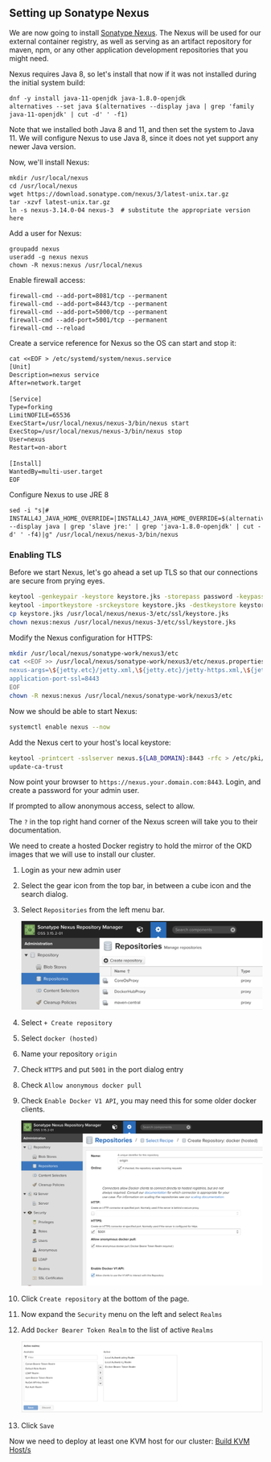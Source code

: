## Setting up Sonatype Nexus

We are now going to install [Sonatype Nexus](https://www.sonatype.com/nexus-repository-oss).  The Nexus will be used for our external container registry, as well as serving as an artifact repository for maven, npm, or any other application development repositories that you might need.

Nexus requires Java 8, so let's install that now if it was not installed during the initial system build:

    dnf -y install java-11-openjdk java-1.8.0-openjdk
    alternatives --set java $(alternatives --display java | grep 'family java-11-openjdk' | cut -d' ' -f1)

Note that we installed both Java 8 and 11, and then set the system to Java 11.  We will configure Nexus to use Java 8, since it does not yet support any newer Java version.

Now, we'll install Nexus:

    mkdir /usr/local/nexus
    cd /usr/local/nexus
    wget https://download.sonatype.com/nexus/3/latest-unix.tar.gz
    tar -xzvf latest-unix.tar.gz
    ln -s nexus-3.14.0-04 nexus-3  # substitute the appropriate version here

Add a user for Nexus:

    groupadd nexus
    useradd -g nexus nexus
    chown -R nexus:nexus /usr/local/nexus

Enable firewall access:

    firewall-cmd --add-port=8081/tcp --permanent
    firewall-cmd --add-port=8443/tcp --permanent
    firewall-cmd --add-port=5000/tcp --permanent
    firewall-cmd --add-port=5001/tcp --permanent
    firewall-cmd --reload

Create a service reference for Nexus so the OS can start and stop it:

    cat <<EOF > /etc/systemd/system/nexus.service
    [Unit]
    Description=nexus service
    After=network.target

    [Service]
    Type=forking
    LimitNOFILE=65536
    ExecStart=/usr/local/nexus/nexus-3/bin/nexus start
    ExecStop=/usr/local/nexus/nexus-3/bin/nexus stop
    User=nexus
    Restart=on-abort
    
    [Install]
    WantedBy=multi-user.target
    EOF

Configure Nexus to use JRE 8

    sed -i "s|# INSTALL4J_JAVA_HOME_OVERRIDE=|INSTALL4J_JAVA_HOME_OVERRIDE=$(alternatives --display java | grep 'slave jre:' | grep 'java-1.8.0-openjdk' | cut -d' ' -f4)|g" /usr/local/nexus/nexus-3/bin/nexus

### Enabling TLS

Before we start Nexus, let's go ahead a set up TLS so that our connections are secure from prying eyes.

```bash
keytool -genkeypair -keystore keystore.jks -storepass password -keypass password -alias jetty -keyalg RSA -keysize 4096 -validity 5000 -dname "CN=nexus.${LAB_DOMAIN}, OU=okd4-lab, O=okd4-lab, L=Roanoke, ST=Virginia, C=US" -ext "SAN=DNS:nexus.${LAB_DOMAIN},IP:${BASTION_HOST}" -ext "BC=ca:true"
keytool -importkeystore -srckeystore keystore.jks -destkeystore keystore.jks -deststoretype pkcs12
cp keystore.jks /usr/local/nexus/nexus-3/etc/ssl/keystore.jks
chown nexus:nexus /usr/local/nexus/nexus-3/etc/ssl/keystore.jks
```

Modify the Nexus configuration for HTTPS:

```bash
mkdir /usr/local/nexus/sonatype-work/nexus3/etc
cat <<EOF >> /usr/local/nexus/sonatype-work/nexus3/etc/nexus.properties
nexus-args=\${jetty.etc}/jetty.xml,\${jetty.etc}/jetty-https.xml,\${jetty.etc}/jetty-requestlog.xml
application-port-ssl=8443
EOF
chown -R nexus:nexus /usr/local/nexus/sonatype-work/nexus3/etc
```

Now we should be able to start Nexus:

```bash
systemctl enable nexus --now
```

Add the Nexus cert to your host's local keystore:

```bash
keytool -printcert -sslserver nexus.${LAB_DOMAIN}:8443 -rfc > /etc/pki/ca-trust/source/anchors/nexus.crt
update-ca-trust
```

Now point your browser to `https://nexus.your.domain.com:8443`.  Login, and create a password for your admin user.

If prompted to allow anonymous access, select to allow.

The `?` in the top right hand corner of the Nexus screen will take you to their documentation.

We need to create a hosted Docker registry to hold the mirror of the OKD images that we will use to install our cluster.

1. Login as your new admin user
1. Select the gear icon from the top bar, in between a cube icon and the search dialog.
1. Select `Repositories` from the left menu bar.

    ![Nexus Admin](images/NexusAdmin.png)

1. Select `+ Create repository`
1. Select `docker (hosted)`
1. Name your repository `origin`
1. Check `HTTPS` and put `5001` in the port dialog entry
1. Check `Allow anonymous docker pull`
1. Check `Enable Docker V1 API`, you may need this for some older docker clients.

    ![Nexus OKD Repo](images/CreateOriginRepo.png)

1. Click `Create repository` at the bottom of the page.
1. Now expand the `Security` menu on the left and select `Realms`
1. Add `Docker Bearer Token Realm` to the list of active `Realms`

    ![Realms](images/NexusRealms.png)

1. Click `Save`

Now we need to deploy at least one KVM host for our cluster: [Build KVM Host/s](Deploy_KVM_Host.md)
